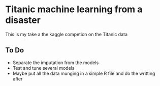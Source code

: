 # Titanic machine learning from a disaster

This is my take a the kaggle competion on the Titanic data

## To Do

* Separate the imputation from the models
* Test and tune several models
* Maybe put all the data munging in a simple R file and do the writting after

